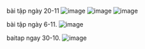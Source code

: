 bài tập ngày 20-11
![image](https://user-images.githubusercontent.com/90901839/202896114-46186234-97ee-4158-b9de-fb689e944296.png)
![image](https://user-images.githubusercontent.com/90901839/202896120-6d4b8121-b0c3-4422-9225-fa25672254dc.png)
![image](https://user-images.githubusercontent.com/90901839/202896126-9a775de4-ca89-4d4e-af6a-809713e93bba.png)

bài tập ngày 6-11.
![image](https://user-images.githubusercontent.com/90901839/200180261-a65d68e3-dd53-40d7-b703-f5a003ae684a.png)

baitap ngay 30-10.
![image](https://user-images.githubusercontent.com/90901839/198882847-f899a40c-57f6-4382-b152-1a19802b1a66.png)
